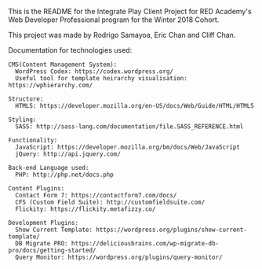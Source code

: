 This is the README for the Integrate Play Client Project for RED Academy's Web Developer Professional program
for the Winter 2018 Cohort.

This project was made by Rodrigo Samayoa, Eric Chan and Cliff Chan.

  Documentation for technologies used: 

    CMS(Content Management System):
      WordPress Codex: https://codex.wordpress.org/
      Useful tool for template heirarchy visualisation: https://wphierarchy.com/

    Structure: 
      HTML5: https://developer.mozilla.org/en-US/docs/Web/Guide/HTML/HTML5
    
    Styling:
      SASS: http://sass-lang.com/documentation/file.SASS_REFERENCE.html
      
    Functionality: 
      JavaScript: https://developer.mozilla.org/bm/docs/Web/JavaScript
      jQuery: http://api.jquery.com/
    
    Back-end Language used:
      PHP: http://php.net/docs.php

    Content Plugins:
      Contact Form 7: https://contactform7.com/docs/
      CFS (Custom Field Suite): http://customfieldsuite.com/
      Flickity: https://flickity.metafizzy.co/

    Development Plugins:
      Show Current Template: https://wordpress.org/plugins/show-current-template/
      DB Migrate PRO: https://deliciousbrains.com/wp-migrate-db-pro/docs/getting-started/
      Query Monitor: https://wordpress.org/plugins/query-monitor/
